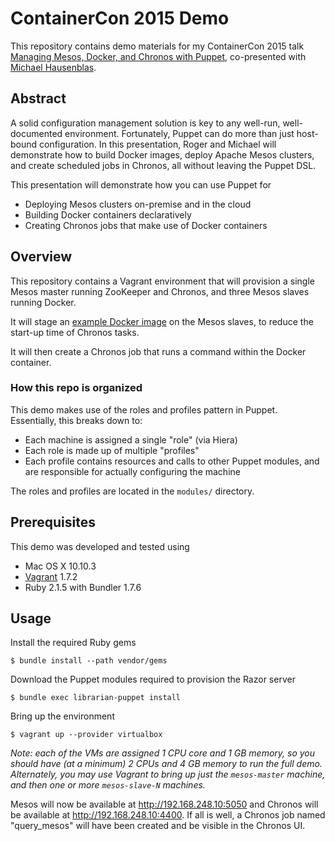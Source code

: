 # ContainerCon 2015 Demo
This repository contains demo materials for my ContainerCon 2015 talk
[Managing Mesos, Docker, and Chronos with Puppet](http://sched.co/3XpF),
co-presented with [Michael Hausenblas](http://mhausenblas.info/).

## Abstract
A solid configuration management solution is key to any well-run,
well-documented environment. Fortunately, Puppet can do more than just
host-bound configuration. In this presentation, Roger and Michael will
demonstrate how to build Docker images, deploy Apache Mesos clusters, and
create scheduled jobs in Chronos, all without leaving the Puppet DSL.

This presentation will demonstrate how you can use Puppet for
  * Deploying Mesos clusters on-premise and in the cloud
  * Building Docker containers declaratively
  * Creating Chronos jobs that make use of Docker containers

## Overview
This repository contains a Vagrant environment that will provision a single
Mesos master running ZooKeeper and Chronos, and three Mesos slaves running
Docker.

It will stage an
[example Docker image](https://gist.github.com/rji/9f3ffe85f40e6c592bf2)
on the Mesos slaves, to reduce the start-up time of Chronos tasks.

It will then create a Chronos job that runs a command within the Docker
container.

### How this repo is organized
This demo makes use of the roles and profiles pattern in Puppet. Essentially,
this breaks down to:
  * Each machine is assigned a single "role" (via Hiera)
  * Each role is made up of multiple "profiles"
  * Each profile contains resources and calls to other Puppet modules,
  and are responsible for actually configuring the machine

The roles and profiles are located in the `modules/` directory.

## Prerequisites
This demo was developed and tested using
  * Mac OS X 10.10.3
  * [Vagrant](https://www.vagrantup.com) 1.7.2
  * Ruby 2.1.5 with Bundler 1.7.6

## Usage
Install the required Ruby gems

```
$ bundle install --path vendor/gems
```

Download the Puppet modules required to provision the Razor server

```
$ bundle exec librarian-puppet install
```

Bring up the environment

```
$ vagrant up --provider virtualbox
```

_Note: each of the VMs are assigned 1 CPU core and 1 GB memory, so you should
have (at a minimum) 2 CPUs and 4 GB memory to run the full demo. Alternately,
you may use Vagrant to bring up just the `mesos-master` machine, and then one
or more `mesos-slave-N` machines._

Mesos will now be available at <http://192.168.248.10:5050> and Chronos will
be available at <http://192.168.248.10:4400>. If all is well, a Chronos job
named "query_mesos" will have been created and be visible in the Chronos UI.
